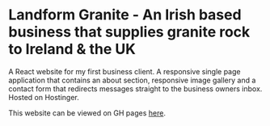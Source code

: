 # Landform Granite - An Irish based business that supplies granite rock to Ireland & the UK

A React website for my first business client.
A responsive single page application that contains an about section, responsive image gallery and a contact form that redirects messages straight to the business owners inbox.
Hosted on Hostinger.

This website can be viewed on GH pages [here](http://landformgranite.com).

